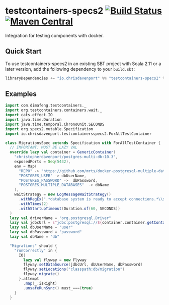 # testcontainers-specs2 [![Build Status](https://travis-ci.org/ChristopherDavenport/testcontainers-specs2.svg?branch=master)](https://travis-ci.org/ChristopherDavenport/testcontainers-specs2) [![Maven Central](https://maven-badges.herokuapp.com/maven-central/io.chrisdavenport/testcontainers-specs2_2.12/badge.svg)](https://maven-badges.herokuapp.com/maven-central/io.chrisdavenport/testcontainers-specs2_2.12)

Integration for testing components with docker.


## Quick Start


To use testcontainers-specs2 in an existing SBT project with Scala 2.11 or a later version, add the following dependency to your
`build.sbt`:

```scala
libraryDependencies += "io.chrisdavenport" %% "testcontainers-specs2" % "<version>"
```

## Examples

```scala
import com.dimafeng.testcontainers._
import org.testcontainers.containers.wait._
import cats.effect.IO
import java.time.Duration
import java.time.temporal.ChronoUnit.SECONDS
import org.specs2.mutable.Specification
import io.chrisdavenport.testcontainersspecs2.ForAllTestContainer

class MigrationsSpec extends Specification with ForAllTestContainer {
  // IMPORTANT: MUST BE LAZY VAL
  override lazy val container = GenericContainer(
    "christopherdavenport/postgres-multi-db:10.3",
    exposedPorts = Seq(5432),
    env = Map(
      "REPO" -> "https://github.com/mrts/docker-postgresql-multiple-databases",
      "POSTGRES_USER" -> dbUserName,
      "POSTGRES_PASSWORD" ->  dbPassword,
      "POSTGRES_MULTIPLE_DATABASES"  -> dbName
    ),
    waitStrategy = new LogMessageWaitStrategy()
      .withRegEx(".*database system is ready to accept connections.*\\s")
      .withTimes(2)
      .withStartupTimeout(Duration.of(60, SECONDS))
  )
  lazy val driverName = "org.postgresql.Driver"
  lazy val jdbcUrl = s"jdbc:postgresql://${container.container.getContainerIpAddress()}:${container.container.getMappedPort(5432)}/${dbName}"
  lazy val dbUserName = "user"
  lazy val dbPassword = "password"
  lazy val dbName = "db"

  "Migrations" should {
    "runCorrectly" in {
      IO{
        lazy val flyway = new Flyway
        flyway.setDataSource(jdbcUrl, dbUserName, dbPassword)
        flyway.setLocations("classpath:db/migration")
        flyway.migrate()
      }.attempt
        .map(_.isRight)
        .unsafeRunSync() must_===(true)
    }
  }
```